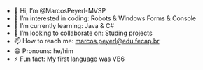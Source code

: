 - 👋 Hi, I’m @MarcosPeyerl-MVSP
- 👀 I’m interested in coding: Robots & Windows Forms & Console
- 🌱 I’m currently learning: Java & C# 
- 💞️ I’m looking to collaborate on: Studing projects
- 📫 How to reach me: marcos.peyerl@edu.fecap.br
- 😄 Pronouns: he/him
- ⚡ Fun fact: My first language was VB6

<!---
MarcosPeyerl-MVSP/MarcosPeyerl-MVSP is a ✨ special ✨ repository because its `README.md` (this file) appears on your GitHub profile.
You can click the Preview link to take a look at your changes.
--->
